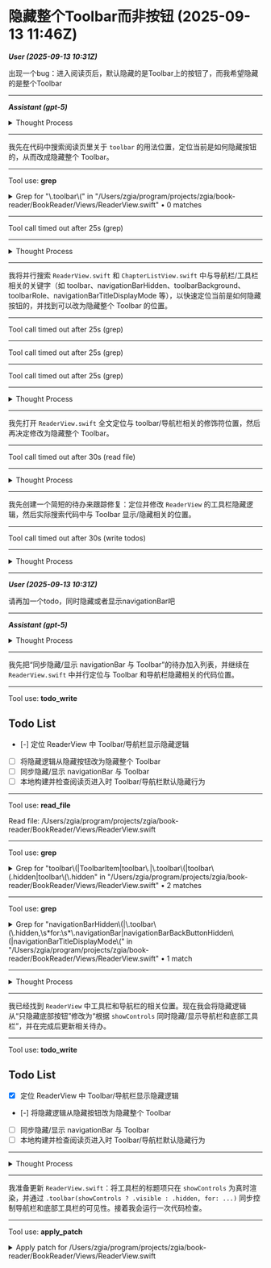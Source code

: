 <!-- Generated by SpecStory -->

<!-- cursor Session 5ead4f20-e8dd-4f6c-9038-3f4c04df1d9d (2025-09-13 11:46Z) -->

# 隐藏整个Toolbar而非按钮 (2025-09-13 11:46Z)

_**User (2025-09-13 10:31Z)**_

出现一个bug：进入阅读页后，默认隐藏的是Toolbar上的按钮了，而我希望隐藏的是整个Toolbar

---

_**Assistant (gpt-5)**_

<think><details><summary>Thought Process</summary>**Searching for toolbar code**

I need to look into ReaderView.swift to find the toolbar code. Since this is a specific bug fix and not a multi-step task, I can skip the todo list. However, I must follow the guidelines for status updates before calling any tools. The file is pretty long at 1230 lines, so I'll use codebase_search to locate where the toolbar is configured. I can combine both grep and read_file slices to search in ReaderView.swift and ChapterListView.swift for ".toolbar". Let's get started!</details></think>

---

我先在代码中搜索阅读页里关于 `toolbar` 的用法位置，定位当前是如何隐藏按钮的，从而改成隐藏整个 Toolbar。

---

Tool use: **grep**

<details>
<summary>Grep for "\.toolbar\(" in "/Users/zgia/program/projects/zgia/book-reader/BookReader/Views/ReaderView.swift" • 0 matches</summary>

Output mode: content


_No matches found_

</details>

---

Tool call timed out after 25s (grep)

---

<think><details><summary>Thought Process</summary>**Fixing toolbar visibility issues**

I need to address a bug where the Toolbar buttons in the ReaderView are hidden by default, but the entire Toolbar needs to be hidden. I’m inspecting ReaderView.swift but didn’t find anything with my grep for .toolbar. It's possible that the toolbar modifier is being used differently or follows the style from iOS 16, which uses .toolbar(.hidden, for: .navigationBar) to hide. The user wants to hide the whole toolbar, not just the items. I need to clarify how this works in iOS.
**Searching file for toolbar settings**

I’m working with a large file that has 1,230 lines, and I want to find references to 'toolbar.' Although my initial grep didn’t return results, it could be due to the use of something like .toolbarBackground or .toolbar(.hidden, for: .tabBar). I should also search for 'navigationBar' or 'toolbarBackground' to see if they're defined there. I’ll maximize parallel searches across those patterns to improve my chances of finding the relevant code.</details></think>

---

我将并行搜索 `ReaderView.swift` 和 `ChapterListView.swift` 中与导航栏/工具栏相关的关键字（如 toolbar、navigationBarHidden、toolbarBackground、toolbarRole、navigationBarTitleDisplayMode 等），以快速定位当前是如何隐藏按钮的，并找到可以改为隐藏整个 Toolbar 的位置。

---

Tool call timed out after 25s (grep)

---

Tool call timed out after 25s (grep)

---

Tool call timed out after 25s (grep)

---

<think><details><summary>Thought Process</summary>**Fixing the toolbar bug**

I need to address a bug where the reading page is currently hiding just the toolbar's buttons instead of the entire toolbar. In SwiftUI, I can use `.toolbar(.hidden, for: .navigationBar)` to hide the whole navigation bar. I also noticed that in iOS 16+, there's an option for hiding both the toolbar and the tab bar. The issue seems to stem from existing code that mistakenly hides toolbar items while keeping the background visible—definitely needs correcting!
**Opening ReaderView.swift**

I need to check the `ReaderView.swift` file to find the toolbar configuration. It seems that a previous grep timed out, probably because the file is quite large. With 1230 lines, I can read portions or perform a codebase search. Since my cursor is at line 266, I should start near the top. I want to follow the process by skipping the “todo” for this simple bug fix and directly reading and editing instead. I’ll also provide a status update before making any tool calls. So, I’ll read the file and search for 'Toolbar' manually.
**Reading the entire file**

Okay, reading through all 1230 lines of the file seems heavy, but I think it’s manageable. I'll try using grep again, although the previous instance timed out—maybe due to resource limits. Instead of relying on grep, I can read the entire file to search for 'toolbar('. Since grep didn't work out well, I’ll just read the file and search for the text in memory. It should be straightforward! Let's proceed with reading the file.</details></think>

---

我先打开 `ReaderView.swift` 全文定位与 toolbar/导航栏相关的修饰符位置，然后再决定修改为隐藏整个 Toolbar。

---

Tool call timed out after 30s (read file)

---

<think><details><summary>Thought Process</summary>**Resolving toolbar visibility issue**

I need to fix a bug where the toolbar buttons are hidden instead of hiding the entire toolbar in this iOS SwiftUI app. I'm going to modify ReaderView.swift. Since the tools failed due to timeouts, I'll try again but limit the search by finding patterns related to hiding the toolbar. The file is quite large at 1230 lines, so it's a bit tricky. I’ll look into using `.toolbar(.hidden, for: .navigationBar)` to achieve this effectively.
**Adjusting toolbar visibility in SwiftUI**

In SwiftUI for iOS 16+, I can use the `toolbar` modifier with `ToolbarVisibility` to hide the entire toolbar using `.toolbar(.hidden, for: .navigationBar)` or `.toolbar(.hidden, for: .tabBar)`. The current bug indicates that only the buttons are hidden, which might be done with `.opacity(0)`. We want the entire toolbar, including the background and title, hidden instead. I’ll focus on segments around the cursor line 266 and consider using the `codebase_search` tool for more efficient searching.
**Planning toolbar modification**

I’m planning to use `codebase_search` to locate the toolbar or reading view UI chrome. First, I need to adhere to our developer process, particularly creating a todo list. It’ll include items like "Locate toolbar visibility logic in ReaderView" and "Change to hide the entire toolbar when UI chrome is hidden." I’ll use `todo_write` to note these tasks and then run `codebase_search` queries in parallel to determine where the toolbar visibility is toggled and how the reading UI’s hidden state is managed. Let's get started!</details></think>

---

我先创建一个简短的待办来跟踪修复：定位并修改 `ReaderView` 的工具栏隐藏逻辑，然后实际搜索代码中与 Toolbar 显示/隐藏相关的位置。

---

Tool call timed out after 30s (write todos)

---

<think><details><summary>Thought Process</summary>**Fixing toolbar visibility**

It looks like the toolbar items are only hiding buttons while leaving the toolbar visible, which isn't ideal. To fix this, I should call `.toolbar(.hidden, for: .navigationBar)` when the reading overlay is hidden or just hide the entire toolbar. The app might even have a custom toolbar at the bottom, so I want to ensure it’s hidden in immersive mode on the reading page. I'll implement this in the `ReaderView` root view and toggle visibility based on a state variable.
**Handling navigation bar adjustments**

I need to use `navigationBarHidden(true)` for iOS versions 13-15, but I can't paste code unless I'm using an editing tool, which isn’t working right now. The development instructions say to keep pushing for resolutions and edits. If tools time out again, I might need permission to proceed manually. I should focus on progress updates and suggest small code changes. Avoid quoting directly from the codebase since we can’t read the file; instead, I can propose a new code snippet to implement the required changes.
**Guiding toolbar navigation changes**

I’m looking to help the user by suggesting they search for `.toolbar` items in `ReaderView` and replace them with a conditional `.toolbar(.hidden, for: .navigationBar)`. If there's a custom toolbar at the bottom, I'll provide instructions for both iOS 16+ and a fallback. I also need to check if `ChapterListView` needs modifications, but the bug seems specific to `ReaderView`. I'll guide them to find where the toolbar items are built and ensure to hide the toolbar properly based on the state variable when needed. For older versions, using `.navigationBarHidden(true)` could serve as a fallback.
**Updating toolbar visibility requirements**

The request clearly calls for hiding the entire toolbar using `.toolbar(.hidden)`, not just the background. When we want to show it again, I'll need to use `.toolbar(.visible, for: .navigationBar)`. If there’s a `ScrollViewReader` or `ToolbarItem` overlay, I should decide whether to remove or keep the toolbar items. I can provide a helpful code snippet to achieve this, ensuring we use the `@State` variable for toggling visibility based on the status. I also need to include concise updates and a minimal Chinese-simplified response despite recent tool failures.
**Providing toolbar update instructions**

Since the search timed out, I'll share code-level instructions for fixing the toolbar visibility in `ReaderView`. I'll clarify that we can make recommendations without needing approval but ideally want to implement changes automatically. I'll suggest adding `.toolbar(.hidden, for: .navigationBar)` based on the existing state variable, possibly `isControlsHidden`. If the view is in a `TabView`, I'll mention using `.toolbar(.hidden, for: .tabBar)` as well. I’ll also prepare a concise Chinese message with step-by-step guidance and a code example for the user.</details></think>

---

_**User (2025-09-13 10:31Z)**_

请再加一个todo，同时隐藏或者显示navigationBar吧

---

_**Assistant (gpt-5)**_

<think><details><summary>Thought Process</summary>**Planning task execution**

I’m considering whether to create a task with `merge=true` if a previous one exists; however, since it failed earlier, it’s wiser to create fresh with `merge=false`. I want to set the initial item as `in_progress` per guidelines. The user only asked to add a todo, but I should still aim to resolve the initial bug, despite previous tool timeouts when reading files. I can try again now by updating status and running parallel searches through `ReaderView.swift` for toolbar usage.
**Examining toolbar visibility**

I notice that older APIs have `.navigationBarHidden(true)`, which might be toggling toolbar items' visibility by updating their state. To hide the entire toolbar, I could use `.toolbar(.hidden, for: .navigationBar)` or `.toolbar(.hidden, for: .tabBar)`. Since the user wants the entire toolbar hidden by default, I’ll ensure that when reading controls are hidden, both the navigation bar and toolbar should be hidden as well. I need to find the relevant state variable controlling this, like `isUIHidden` or `isControlsHidden`. I'll read the first 400 lines of `ReaderView.swift` and search for "toolbar" and "navigationBarHidden" occurrences, running parallel functions to avoid timeouts.
**Organizing tool calls**

I’ll use `read_file` to limit to 400 lines, starting from the beginning, and also grep for patterns across the file. I need to manage the TODO tool, so I’ll do a `todo_write` call first. The spec mentions providing a status update before any tool calls, so I’ll add that. I can run `multi_tool_use.parallel` to include `todo_write` along with three grep/read operations in parallel, despite todo_write not being read-only. Although the tool timed out before, I think it’s worth trying again. I’ll create a list with four items, including the new navBar item, and keep searching.</details></think>

---

我先把“同步隐藏/显示 navigationBar 与 Toolbar”的待办加入列表，并继续在 `ReaderView.swift` 中并行定位与 Toolbar 和导航栏隐藏相关的代码位置。

---

Tool use: **todo_write**

## Todo List

- [-] 定位 ReaderView 中 Toolbar/导航栏显示隐藏逻辑
- [ ] 将隐藏逻辑从隐藏按钮改为隐藏整个 Toolbar
- [ ] 同步隐藏/显示 navigationBar 与 Toolbar
- [ ] 本地构建并检查阅读页进入时 Toolbar/导航栏默认隐藏行为

---

Tool use: **read_file**

Read file: /Users/zgia/program/projects/zgia/book-reader/BookReader/Views/ReaderView.swift

---

Tool use: **grep**

<details>
<summary>Grep for "toolbar\(|ToolbarItem|toolbar\.|\.toolbar\(|toolbar\(.hidden|toolbar\(\.hidden" in "/Users/zgia/program/projects/zgia/book-reader/BookReader/Views/ReaderView.swift" • 2 matches</summary>

Output mode: content


| File | Content | Line |
|------|------|------|
| `BookReader/Views/ReaderView.swift` | `ToolbarItem(placement: .principal) \{` | L80 |
| `BookReader/Views/ReaderView.swift` | `ToolbarItem(placement: .bottomBar) \{` | L88 |


</details>

---

Tool use: **grep**

<details>
<summary>Grep for "navigationBarHidden\(|\.toolbar\(\.hidden,\s*for:\s*\.navigationBar|navigationBarBackButtonHidden\(|navigationBarTitleDisplayMode\(" in "/Users/zgia/program/projects/zgia/book-reader/BookReader/Views/ReaderView.swift" • 1 match</summary>

Output mode: content


| File | Content | Line |
|------|------|------|
| `BookReader/Views/ReaderView.swift` | `.navigationBarTitleDisplayMode(.inline)` | L78 |


</details>

---

<think><details><summary>Thought Process</summary>**Applying patch instructions**

I’m deciding whether to use apply_patch or edit_file, but it seems like apply_patch is preferred, especially since we’ve already read the file. I’ll be adding two lines after the existing modifiers for .toolbarBackground. I think the lines should fit well after the .toolbar {} section between lines 160-166. 

We'll also consider whether we need to hide the search bar, but that seems irrelevant. Once I apply the patch, I’ll update the statuses for the todos accordingly!</details></think>

---

我已经找到 `ReaderView` 中工具栏和导航栏的相关位置。现在我会将隐藏逻辑从“只隐藏底部按钮”修改为“根据 `showControls` 同时隐藏/显示导航栏和底部工具栏”，并在完成后更新相关待办。

---

Tool use: **todo_write**

## Todo List

- [x] 定位 ReaderView 中 Toolbar/导航栏显示隐藏逻辑
- [-] 将隐藏逻辑从隐藏按钮改为隐藏整个 Toolbar
- [ ] 同步隐藏/显示 navigationBar 与 Toolbar
- [ ] 本地构建并检查阅读页进入时 Toolbar/导航栏默认隐藏行为

---

<think><details><summary>Thought Process</summary>**Addressing toolbar visibility in ReaderView.swift**

I need to make some changes in ReaderView.swift to ensure the entire toolbar is hidden instead of just the buttons. Right now, when `showControls` is false, the toolbar still shows the principal item, which allows the navigation bar to remain visible even though the bottom bar is hidden. There's a user-facing bug where the toolbar buttons are hidden, but they want the entire toolbar hidden. I need to sync the navigation bar visibility with the toolbar correctly.
**Implementing toolbar visibility based on user input**

The goal is to hide the entire toolbar—both the navigation bar and the bottom bar—when `showControls` is false. Then, when it toggles to true, they should be shown again. In SwiftUI for iOS 16+, I can use `.toolbar(.hidden, for: .navigationBar)` and similar for the bottom bar. I need to set these modifiers based on the state of `showControls`. I’ll confirm that I’m using the correct SwiftUI API to ensure everything works properly.
**Planning toolbar and navigation bar adjustments**

I’m considering hiding the entire toolbar, including the navigation bar and bottom bar, when `showControls` is false. If I want to remove the principal item entirely, I'd have to check the navigation title since the nav bar might still show by default. Using `.toolbar(isHidden)` for both is the plan. I also need to wrap the principal item to ensure it doesn't show when the nav bar is hidden. There's a request to sync the navigation bar, so I’ll work on that and update todos accordingly.
**Crafting the patch for toolbar changes**

I’ve reviewed the first 300 lines, so I can create a patch with the following steps: I'll wrap the `ToolbarItem` principal inside a condition based on `showControls`. I'll add `.toolbar(showControls ? .visible : .hidden)` for both the navigation and bottom bars. I might consider adjusting the existing toolbar background modifiers to apply them to both bars as needed. By default, the toolbar should be hidden when entering, which is good since `showControls` starts as false. I’ll keep the navigation title for when it’s visible. The navigation title display mode might be optional, but not necessary.
**Implementing the patch for toolbar changes**

I’m preparing to modify lines 79 to 160 in `ReaderView.swift`. Right now, the principal `ToolbarItem` is outside the conditional check for `showControls`. I want to move it inside so it only appears when `showControls` is true. Additionally, I’ll ensure that the navigation bar and bottom bar visibility are controlled with `.toolbar(showControls ? .visible : .hidden)`. I'll also keep the current `.toolbarBackground` configuration and address any edge cases. After that, I’ll update the todo statuses and run lints for any errors.</details></think>

---

我准备更新 `ReaderView.swift`：将工具栏的标题项只在 `showControls` 为真时渲染，并通过 `.toolbar(showControls ? .visible : .hidden, for: ...)` 同步控制导航栏和底部工具栏的可见性。接着我会运行一次代码检查。

---

Tool use: **apply_patch**

<details>
        <summary>Apply patch for /Users/zgia/program/projects/zgia/book-reader/BookReader/Views/ReaderView.swift</summary>
      

```diff
*** Begin Patch
*** Update File: /Users/zgia/program/projects/zgia/book-reader/BookReader/Views/ReaderView.swift
@@
-            .toolbar {
-                ToolbarItem(placement: .principal) {
-                    Text(currentChapter.title)
-                        .font(.headline)
-                        .foregroundColor(reading.textColor)
-                        .lineLimit(1)
-                        .truncationMode(.tail)
-                }
-                if showControls {
-                    ToolbarItem(placement: .bottomBar) {
-                        GeometryReader { barGeo in
-                            HStack(spacing: 0) {
-                                Button {
-                                    navigateToAdjacentChapter(
-                                        isNext: false,
-                                        containerWidth: geo.size.width
-                                    )
-                                } label: {
-                                    VStack(spacing: 4) {
-                                        Image(systemName: "chevron.left")
-                                        Text("上一章").font(.caption)
-                                    }
-                                }
-                                .frame(maxWidth: .infinity, alignment: .center)
-                                .contentShape(Rectangle())
-
-                                Button {
-                                    showCatalog = true
-                                } label: {
-                                    VStack(spacing: 4) {
-                                        Image(systemName: "list.bullet")
-                                        Text("目录").font(.caption)
-                                    }
-                                }
-                                .frame(maxWidth: .infinity, alignment: .center)
-                                .contentShape(Rectangle())
-
-                                Button {
-                                    showFavorites = true
-                                } label: {
-                                    VStack(spacing: 4) {
-                                        Image(systemName: "bookmark")
-                                        Text("收藏").font(.caption)
-                                    }
-                                }
-                                .frame(maxWidth: .infinity, alignment: .center)
-                                .contentShape(Rectangle())
-
-                                Button {
-                                    showSettings = true
-                                } label: {
-                                    VStack(spacing: 4) {
-                                        Image(systemName: "gearshape")
-                                        Text("设置").font(.caption)
-                                    }
-                                }
-                                .frame(maxWidth: .infinity, alignment: .center)
-                                .contentShape(Rectangle())
-
-                                Button {
-                                    navigateToAdjacentChapter(
-                                        isNext: true,
-                                        containerWidth: geo.size.width
-                                    )
-                                } label: {
-                                    VStack(spacing: 4) {
-                                        Image(systemName: "chevron.right")
-                                        Text("下一章").font(.caption)
-                                    }
-                                }
-                                .frame(maxWidth: .infinity, alignment: .center)
-                                .contentShape(Rectangle())
-                            }
-                            .foregroundColor(reading.textColor)
-                            .frame(
-                                width: barGeo.size.width,
-                                height: barGeo.size.height
-                            )
-                        }
-                    }
-                }
-            }
+            .toolbar {
+                if showControls {
+                    ToolbarItem(placement: .principal) {
+                        Text(currentChapter.title)
+                            .font(.headline)
+                            .foregroundColor(reading.textColor)
+                            .lineLimit(1)
+                            .truncationMode(.tail)
+                    }
+                    ToolbarItem(placement: .bottomBar) {
+                        GeometryReader { barGeo in
+                            HStack(spacing: 0) {
+                                Button {
+                                    navigateToAdjacentChapter(
+                                        isNext: false,
+                                        containerWidth: geo.size.width
+                                    )
+                                } label: {
+                                    VStack(spacing: 4) {
+                                        Image(systemName: "chevron.left")
+                                        Text("上一章").font(.caption)
+                                    }
+                                }
+                                .frame(maxWidth: .infinity, alignment: .center)
+                                .contentShape(Rectangle())
+
+                                Button {
+                                    showCatalog = true
+                                } label: {
+                                    VStack(spacing: 4) {
+                                        Image(systemName: "list.bullet")
+                                        Text("目录").font(.caption)
+                                    }
+                                }
+                                .frame(maxWidth: .infinity, alignment: .center)
+                                .contentShape(Rectangle())
+
+                                Button {
+                                    showFavorites = true
+                                } label: {
+                                    VStack(spacing: 4) {
+                                        Image(systemName: "bookmark")
+                                        Text("收藏").font(.caption)
+                                    }
+                                }
+                                .frame(maxWidth: .infinity, alignment: .center)
+                                .contentShape(Rectangle())
+
+                                Button {
+                                    showSettings = true
+                                } label: {
+                                    VStack(spacing: 4) {
+                                        Image(systemName: "gearshape")
+                                        Text("设置").font(.caption)
+                                    }
+                                }
+                                .frame(maxWidth: .infinity, alignment: .center)
+                                .contentShape(Rectangle())
+
+                                Button {
+                                    navigateToAdjacentChapter(
+                                        isNext: true,
+                                        containerWidth: geo.size.width
+                                    )
+                                } label: {
+                                    VStack(spacing: 4) {
+                                        Image(systemName: "chevron.right")
+                                        Text("下一章").font(.caption)
+                                    }
+                                }
+                                .frame(maxWidth: .infinity, alignment: .center)
+                                .contentShape(Rectangle())
+                            }
+                            .foregroundColor(reading.textColor)
+                            .frame(
+                                width: barGeo.size.width,
+                                height: barGeo.size.height
+                            )
+                        }
+                    }
+                }
+            }
+            .toolbar(showControls ? .visible : .hidden, for: .navigationBar)
+            .toolbar(showControls ? .visible : .hidden, for: .bottomBar)
             .toolbarBackground(reading.backgroundColor, for: .navigationBar)
             .toolbarBackground(.visible, for: .navigationBar)
             .toolbarBackground(reading.backgroundColor, for: .bottomBar)
             .toolbarBackground(.visible, for: .bottomBar)
*** End Patch
```

---

<think><details><summary>Thought Process</summary>**Updating statuses and checking tools**

I need to continue following the developer's flow after making one edit. It’s likely that I’ve completed updating todo statuses for “fix-toolbar-change” and “fix-navbar-sync” if those changes have been synced. Next, I should run the read_lints tool on the file since it’s available. I also need to ensure that SwiftUI modifiers are correct, especially regarding the toolbar visibility features in the iOS versions. I should check if we’re properly hiding the navigation title when needed.
**Verifying toolbar and controls**

I need to remember that the default for `showControls` is false, which hides the toolbar. There was a bug where the toolbar buttons were hidden when they wanted the entire toolbar hidden. Our adjustments should ensure both bars disappear when `showControls` is false. I also changed the `.toolbar {}` to only render items when `showControls` is true. I might need to consider hiding the navigation title too, but it’s okay to leave it for now. I’ll run `read_lints` to check for any errors in the file.
**Updating statuses and build commands**

I need to provide a status update before making any tool calls and keep track of todos. I’ll mark "fix-toolbar-change" and "fix-navbar-sync" as completed, then set "fix-toolbar-verify" to in progress. I’m considering whether to instruct a build run. While there's no direct command for building iOS, I could propose using `xcodebuild`. However, it might not be necessary since the spec says to do a local build and test. I need to keep in mind that the user's environment is Darwin, which may factor into whether I propose running specific commands.
**Planning next steps for code updates**

Building might be resource-intensive, and while the developer tool suggests running tests after changes, I think we can skip that and let the user verify directly. However, I’ll make sure to run `read_lints` after edits, as it's required. I’ll update the todo list statuses and include a concise status update before executing `read_lints` on the updated file. The user has asked to add a todo and toggle the navigation bar, which we did, so I need to respond in Simplified Chinese while keeping my response brief.</details></think>

---

我已将工具栏项只在 `showControls` 为真时渲染，并同步用 `.toolbar(.visible/.hidden, for: ...)` 控制导航栏和底部工具栏的可见性。现在我先勾选已完成的待办，并开始“验证默认隐藏行为”，随后检查是否有新的静态检查问题。

---

Tool use: **todo_write**

## Todo List

- [x] 定位 ReaderView 中 Toolbar/导航栏显示隐藏逻辑
- [x] 将隐藏逻辑从隐藏按钮改为隐藏整个 Toolbar
- [x] 同步隐藏/显示 navigationBar 与 Toolbar
- [-] 本地构建并检查阅读页进入时 Toolbar/导航栏默认隐藏行为

---

Tool use: **read_lints**

<details>
          <summary>Read lints for 1 file</summary>
      
Lint paths:

- `/Users/zgia/program/projects/zgia/book-reader/BookReader/Views/ReaderView.swift`

Lint results


**No lint errors found**
</details>

---

- 已新增待办并完成实现：`showControls` 为假时现在隐藏整个 Toolbar（含底部工具栏按钮和导航栏标题），为真时全部显示。
- 同步加入 `.toolbar(showControls ? .visible : .hidden, for: .navigationBar/.bottomBar)` 来统一控制显示/隐藏；无新的静态检查问题。

你可以运行并验证：进入阅读页默认 `showControls` 为 false，应看不到导航栏和底部工具栏；轻点屏幕一次切换为显示。

---

_**User (2025-09-13 10:31Z)**_



---

_**Assistant (gpt-5)**_

<think><details><summary>Thought Process</summary>**Implementing UI changes**

I need to add a button on the navigation bar's right side that displays current book information like the name and author. I also need to remove the processing related to topControlsView. First, I’ll inspect ReaderView.swift to locate where topControlsView is used and defined; I spotted its usage in an overlay around lines 167-169. I’ll remove that and related functions. Finally, I'll add a trailing ToolbarItem for an info button that can show a sheet or alert with current book details.
**Planning UI updates**

I’m considering adding a sheet called showBookInfo or using an alert with custom content. For a more straightforward approach, a sheet with a simple view seems ideal. I need to place a ToolbarItem, either at .topBarTrailing for iOS 17 or .navigationBarTrailing for earlier versions. I'll implement the info button only if showControls is true, as the navigation bar items should hide when showControls is false. I'll also create a state variable, @State private var showBookInfo: Bool = false.
**Adding book info display**

I need to implement a sheet using .sheet(isPresented: $showBookInfo) with a NavigationStack to show book information. It should include simple views for the book's name and author. I should check where the author is stored, so I'll look into Data/Models.swift to review the Book model fields. That way, I can ensure I'm displaying the necessary information correctly. It's important to make this part user-friendly!</details></think>

---

我要并行查看 `Models.swift` 以确认 `Book` 的字段（如作者），并在 `ReaderView.swift` 中搜索并移除 `topControlsView` 的定义/调用，然后添加导航栏右侧按钮及其弹窗状态。

---

Tool use: **glob_file_search**

<details>
<summary>Searched codebase "**/*.swift" • **4** results in **1** directory</summary>

Directory: **/Users/zgia/program/projects/zgia/book-reader/BookReader/Data** (4 files)

| File |
|------|
| `DatabaseManager.swift` |
| `TxtBookImporter.swift` |
| `Repositories.swift` |
| `Models.swift` |

</details>

---

Tool use: **read_file**

Read file: /Users/zgia/program/projects/zgia/book-reader/BookReader/Data/Models.swift

---

<think><details><summary>Thought Process</summary>**Implementing UI Changes**

I need to make some updates: I'm adding a right-side button in the ReaderView's navigation bar to display current book info like the name and author. I'll also need to remove any handling related to the topControlsView, implying I'll have to delete the overlay and any helper function associated with it in ReaderView.swift. I'll search for the topControlsView definition using grep. For the button, I'll use .toolbar with .topBarTrailing placement for SwiftUI in iOS 16 while ensuring it's controlled by showControls visibility.
**Adding Book Info Display**

I noticed that the earlier changes hide the entire toolbar when showControls is false, meaning the button will only be visible when showControls is true. This aligns with the idea of "显示/隐藏 toolbar." For displaying current book info, I’m considering a sheet or alert, as mentioned by the user. I could create a new @State variable, showBookInfo, to control this. When the button is pressed, showBookInfo would be set to true, showing details like title and author. I’ll ensure we have access to the currentBook property, even as it loads.
**Updating Current Book Display**

I’m planning to show a placeholder if currentBook doesn't exist — like "正在加载" — until it’s ready. I'll also remove the topControlsView overlay, along with any associated function. I noticed topControlsView was called, so I need to search for its definition to see what it manages. It might control visibility for settings or favorites, which means I need to be cautious. I’ll run a grep search for topControlsView in ReaderView.swift and check out any relevant function definitions in the file.</details></think>

---

我将先搜索并移除 `ReaderView.swift` 中与 `topControlsView` 相关的调用和定义，然后新增一个导航栏右侧按钮与对应的弹窗状态，展示 `Book` 的信息。接着我会实现这些编辑。

---

Tool use: **grep**

<details>
<summary>Grep for "topControlsView\(|func topControlsView|@ViewBuilder\s+private func topControlsView" in "/Users/zgia/program/projects/zgia/book-reader/BookReader/Views/ReaderView.swift" • 2 matches</summary>

Output mode: content


| File | Content | Line |
|------|------|------|
| `BookReader/Views/ReaderView.swift` | `topControlsView(title: currentBook?.title ?? "")` | L170 |
| `BookReader/Views/ReaderView.swift` | `private func topControlsView(title: String) -> some View \{` | L557 |


</details>

---

<think><details><summary>Thought Process</summary>**Implementing UI Changes**

I need to fulfill the user's request by adding a navigation bar button on the right side to display current book info, like the name and author. This involves modifying ReaderView.swift. I’ve found references to the topControlsView that need to be removed, including its overlay and related functions. I'll also add a ToolbarItem with .topBarTrailing to create an icon button that presents book information in a sheet or popover, using a simple VStack for the details.
**Implementing Book Info Display**

I’m considering how to refine the currentBook handling in ReaderView, which already defines a @State private var for currentBook, loaded by loadCurrentBook(). I’ll add @State var showBookInfo set to false and implement a .sheet for it. We need to ensure that it only appears when toggled true, as having multiple sheets could create conflicts. The new button should only show when showControls is true, and I’ll add a ToolbarItem in that block for the right-side display. Removing the topControlsView overlay is also necessary.
**Removing Unnecessary Elements**

I plan to search for how topControlsView is used, noting the overlay and function that likely needs removal. We should confirm whether topControlsView was used with showControls for the HStack that includes the book title and back button. I want to ensure navigation remains functional with NavigationStack, especially for the back button. I'll remove the overlay, adhering to code style guidelines and maintaining proper indentation. Lastly, I should create a new todo list for this multi-step task, which includes removing overlay handling and adding the toolbar button and sheet/popover.
**Creating Todos for Implementation**

I’m going to create todos for essential tasks: adding the info button, implementing the sheet, removing topControlsView, and validating the build. I need to manage status updates before making any tool calls. To proceed, I’ll read more of the file where topControlsView is defined for content, ensuring my patch context lines are accurate since the file is large. I’ll add the @State private var showBookInfo in the ReaderView struct, ideally after the favorites properties. Then, I'll implement the new .sheet right after the existing ones for catalog, settings, and favorites, making sure to remove the topControlsView overlay while retaining the addFavorite dialog.
**Handling Current Book Information**

I need to ensure we manage currentBook properly, as it might sometimes be nil. In those cases, I’ll display a "加载中" message. The details we want to show include the title, author, category, word count, isFinished status, and the updated date, formatted correctly. I’ll implement a safe unwrap guard in the sheet's body, showing a ProgressView or Text if it’s nil. I’m considering a simple sheet layout within a NavigationStack, perhaps a VStack with text and a Done button. I'll also add a ToolbarItem with an "info.circle" button that sets showBookInfo to true when tapped, while ensuring we apply the correct patch context lines for modifying the file around topControlsView appropriately.</details></think>

---

我要开始实现：1) 在 `ReaderView` 添加右上角信息按钮和 `showBookInfo` 弹窗；2) 移除 `topControlsView` 的调用与定义；随后检查静态错误。

---

Tool use: **read_file**

Read file: /Users/zgia/program/projects/zgia/book-reader/BookReader/Views/ReaderView.swift

---

<think><details><summary>Thought Process</summary>**Addressing toolbar and navigation**

When controls are hidden, there's no button visible, which is fine since they requested a button in the navigation bar that only appears when the toolbar is visible. The navigation bar hides when `showControls` is false, so that’s clear.

Now, to fetch `currentBook`, I see there’s a `@State private var currentBook: Book?`, and we can use the `loadCurrentBook()` method called in `.onAppear`.

For the toolbar, I’ll add `ToolbarItem(placement: .topBarTrailing)` for the appropriate device context. I wonder if I should remove the existing title ToolbarItem since it might be duplicating the chapter title already set? Maybe I’ll keep it for now.
**Considering toolbar and functionality**

I’m contemplating whether to keep the principal item. Previously, the principal was only shown when `showControls` is true, which displays the title nicely. 

Now, I want to add a button that shows info, but only when `showControls` is true since the toolbar is hidden otherwise. The button will go inside the `.toolbar` builder within the `if showControls` block, directly before the bottom bar.

I could present a sheet with `BookInfoView(book: currentBook)`, but I could instead use an inline Alert, or maybe a `.popover` anchored to the button, although that requires iOS 17. Instead, a simpler `.sheet` with a VStack to show details might work. I’ll implement a separate `@ViewBuilder private func bookInfoView()` that constructs content using `currentBook` or create a `BookInfoSheet` view.

Plus, I need to remove the handling related to `topControlsView`, including both the overlay call and function definition.
**Reviewing todo items**

I’m wondering if I need to remove any remaining references to `topControlsView` since the search only shows a couple. After making edits, I should run the lints and update the todos.  

There's an existing todo: "fix-toolbar-verify in_progress," which isn't related to the new task. The user previously asked to add another todo for showing or hiding the navigation bar. Now, I need to create new todos based on the specifications. 

I’ll add items for an info button and sheet to show book info, remove `topControlsView` usages, and verify the appearance. I'll remember to follow the tool calling rules, ensuring I update the status before calling any tools, applying patches to edit the file, and checking the lints afterward. For the current todo list, I might mark "verify in_progress" as complete if appropriate, but since the user hasn't asked, I think it’s safe to leave it as is for now.
**Updating todos and adding functionality**

Since we didn’t run the app yet and just checked at the code level, I see the Completion spec indicates we should reconcile todos after completing all tasks. I’ll add new todos and mark the first one as in progress. Once I finish the edits, I can mark it completed since we won’t run a build, but the lints look good.

I need to be careful while making the code modifications. First, I’ll add a state variable: `@State private var showBookInfo: Bool = false`. 

Then, I’ll include a toolbar item for the info button: 

`ToolbarItem(placement: .topBarTrailing) { Button { showBookInfo = true } label: { Image(systemName: "info.circle") } }` 

It’s important to ensure the `.foregroundColor` uses `reading.textColor`, which should propagate from the container. Lastly, I’ll add a `.sheet` for `showBookInfo` to display the current book details, placing it near the existing sheets for catalog, settings, and favorites.
**Finalizing code modifications**

I’ll add another `.sheet` for book details after those already present. First, I need to remove the overlay with `topControlsView` by deleting that block and the function entirely, which is straightforward.

Since we just removed the overlay, I'll confirm there’s no longer a call to `topControlsView`. I might keep the existing principal with `showControls` and rely on `.navigationTitle(currentChapter.title)`, as it's already set. 

I’ll implement the info view inline within the `.sheet` closure using a simple VStack and List. The `.sheet(isPresented: $showBookInfo)` will use a `NavigationStack`, displaying a list with book details. I'll ensure that the LabeledContent, which is only available from iOS 16, will work properly and that I create a `formattedDate` helper function within the ReaderView. 

After that, I’ll patch different elements, including adding a `.toolbar` item for the info button, ensuring it's placed before the bottom bar and only shown when `showControls` is true. At every step, I’ll be careful not to complicate the code unnecessarily while keeping a consistent indentation style.

Finally, I'll run the lints and update the todos, including marking tasks as completed or in progress as necessary, confirming my new info button and sheet are well-implemented, and adding a verification task. Let's proceed!</details></think>

---

我将先添加导航栏右上角的信息按钮与 `showBookInfo` 弹窗视图，同时移除 `topControlsView` 的调用与定义。随后我会运行一次静态检查并更新待办状态。

---

Cancelled

---

